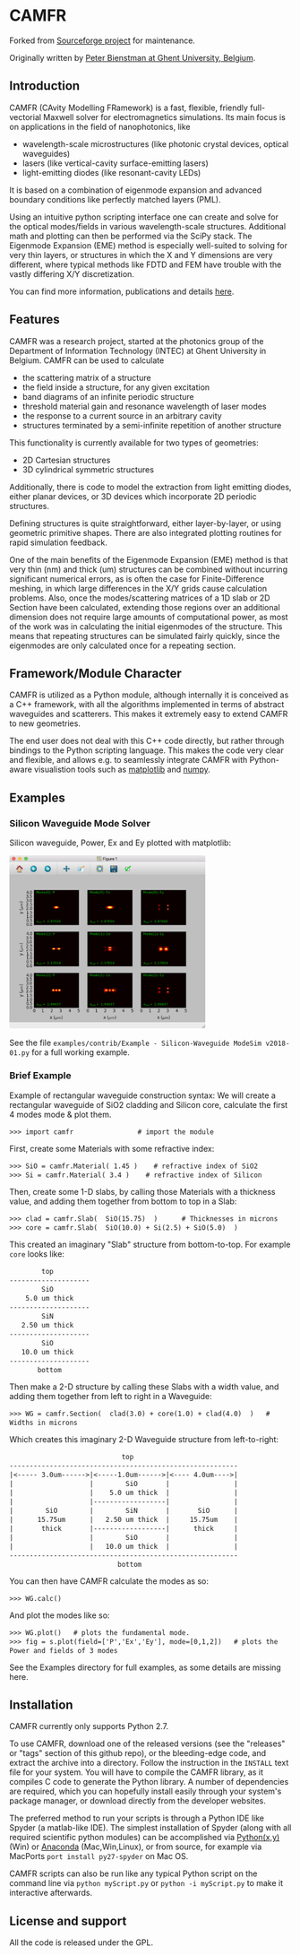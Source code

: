 # CAMFR

Forked from [Sourceforge project](http://camfr.sourceforge.net/) for maintenance.

Originally written by [Peter Bienstman at Ghent University, Belgium](http://www.photonics.intec.ugent.be/contact/people.asp?ID=5).


## Introduction

CAMFR (CAvity Modelling FRamework) is a fast, flexible, friendly full-vectorial Maxwell solver for electromagnetics simulations. Its main focus is on applications in the field of nanophotonics, like
- wavelength-scale microstructures (like photonic crystal devices, optical waveguides)
- lasers (like vertical-cavity surface-emitting lasers)
- light-emitting diodes (like resonant-cavity LEDs)

It is based on a combination of eigenmode expansion and advanced boundary conditions like perfectly matched layers (PML).  

Using an intuitive python scripting interface one can create and solve for the optical modes/fields in various wavelength-scale structures. Additional math and plotting can then be performed via the SciPy stack. The Eigenmode Expansion (EME) method is especially well-suited to solving for very thin layers, or structures in which the X and Y dimensions are very different, where typical methods like FDTD and FEM have trouble with the vastly differing X/Y discretization.

You can find more information, publications and details [here](http://www.photonics.intec.ugent.be/research/topics.asp?ID=17).



## Features

CAMFR was a research project, started at the photonics group of the Department of Information Technology (INTEC) at Ghent University in Belgium. CAMFR can be used to calculate
- the scattering matrix of a structure
- the field inside a structure, for any given excitation
- band diagrams of an infinite periodic structure
- threshold material gain and resonance wavelength of laser modes
- the response to a current source in an arbitrary cavity
- structures terminated by a semi-infinite repetition of another structure

This functionality is currently available for two types of geometries:
- 2D Cartesian structures
- 3D cylindrical symmetric structures

Additionally, there is code to model the extraction from light emitting diodes, either planar devices, or 3D devices which incorporate 2D periodic structures.

Defining structures is quite straightforward, either layer-by-layer, or using geometric primitive shapes. There are also integrated plotting routines for rapid simulation feedback.

One of the main benefits of the Eigenmode Expansion (EME) method is that very thin (nm) and thick (um) structures can be combined without incurring significant numerical errors, as is often the case for Finite-Difference meshing, in which large differences in the X/Y grids cause calculation problems. Also, once the modes/scattering matrices of a 1D slab or 2D Section have been calculated, extending those regions over an additional dimension does not require large amounts of computational power, as most of the work was in calculating the initial eigenmodes of the structure. This means that repeating structures can be simulated fairly quickly, since the eigenmodes are only calculated once for a repeating section.



## Framework/Module Character

CAMFR is utilized as a Python module, although internally it is conceived as a C++ framework, with all the algorithms implemented in terms of abstract waveguides and scatterers. This makes it extremely easy to extend CAMFR to new geometries.

The end user does not deal with this C++ code directly, but rather through bindings to the Python scripting language. This makes the code very clear and flexible, and allows e.g. to seamlessly integrate CAMFR with Python-aware visualistion tools such as [matplotlib](https://matplotlib.org) and [numpy](http://www.numpy.org).



## Examples
### Silicon Waveguide Mode Solver
Silicon waveguide, Power, Ex and Ey plotted with matplotlib:

<img src="examples/contrib/Silicon_WG_-_Modesolver_example_v1.png" width="350">

See the file `examples/contrib/Example - Silicon-Waveguide ModeSim v2018-01.py` for a full working example.

### Brief Example
Example of rectangular waveguide construction syntax: We will create a rectangular waveguide of SiO2 cladding and Silicon core, calculate the first 4 modes mode & plot them.  

    >>> import camfr                # import the module

First, create some Materials with some refractive index:

    >>> SiO = camfr.Material( 1.45 )    # refractive index of SiO2
    >>> Si = camfr.Material( 3.4 )    # refractive index of Silicon

Then, create some 1-D slabs, by calling those Materials with a thickness value, and adding them together from bottom to top in a Slab:

    >>> clad = camfr.Slab(  SiO(15.75)  )      # Thicknesses in microns
    >>> core = camfr.Slab(  SiO(10.0) + Si(2.5) + SiO(5.0)  )
    
This created an imaginary "Slab" structure from bottom-to-top. For example `core` looks like:

            top         
    --------------------
            SiO
        5.0 um thick
    --------------------
            SiN
       2.50 um thick
    --------------------
            SiO
       10.0 um thick
    --------------------
           bottom

Then make a 2-D structure by calling these Slabs with a width value, and adding them together from left to right in a Waveguide:

    >>> WG = camfr.Section(  clad(3.0) + core(1.0) + clad(4.0)  )   # Widths in microns
    
Which creates this imaginary 2-D Waveguide structure from left-to-right:

                                top         
    ---------------------------------------------------------
    |<----- 3.0um------>|<-----1.0um------>|<---- 4.0um---->|
    |                   |        SiO       |                |
    |                   |    5.0 um thick  |                |                
    |                   |------------------|                |
    |        SiO        |        SiN       |       SiO      |
    |      15.75um      |   2.50 um thick  |     15.75um    |
    |       thick       |------------------|      thick     |
    |                   |        SiO       |                |
    |                   |   10.0 um thick  |                |
    ---------------------------------------------------------
                               bottom

You can then have CAMFR calculate the modes as so:

    >>> WG.calc()

And plot the modes like so:

    >>> WG.plot()   # plots the fundamental mode.
    >>> fig = s.plot(field=['P','Ex','Ey'], mode=[0,1,2])   # plots the Power and fields of 3 modes
    
See the Examples directory for full examples, as some details are missing here.

## Installation
CAMFR currently only supports Python 2.7.

To use CAMFR, download one of the released versions (see the "releases" or "tags" section of this github repo), or the bleeding-edge code, and extract the archive into a directory.  Follow the instruction in the `INSTALL` text file for your system.  You will have to compile the CAMFR library, as it compiles C code to generate the Python library.  A number of dependencies are required, which you can hopefully install easily through your system's package manager, or download directly from the developer websites.

The preferred method to run your scripts is through a Python IDE like Spyder (a matlab-like IDE).  The simplest installation of Spyder (along with all required scientific python modules) can be accomplished via [Python(x,y)](https://code.google.com/p/pythonxy/) (Win) or [Anaconda](http://continuum.io/downloads) (Mac,Win,Linux), or from source, for example via MacPorts `port install py27-spyder` on Mac OS. 

CAMFR scripts can also be run like any typical Python script on the command line via `python myScript.py` or `python -i myScript.py` to make it interactive afterwards.



## License and support

All the code is released under the GPL.
